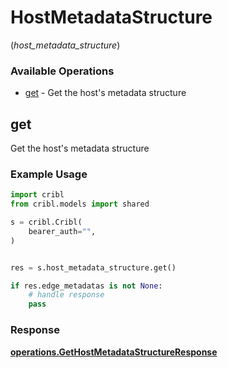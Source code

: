 # HostMetadataStructure
(*host_metadata_structure*)

### Available Operations

* [get](#get) - Get the host's metadata structure

## get

Get the host's metadata structure

### Example Usage

```python
import cribl
from cribl.models import shared

s = cribl.Cribl(
    bearer_auth="",
)


res = s.host_metadata_structure.get()

if res.edge_metadatas is not None:
    # handle response
    pass
```


### Response

**[operations.GetHostMetadataStructureResponse](../../models/operations/gethostmetadatastructureresponse.md)**

